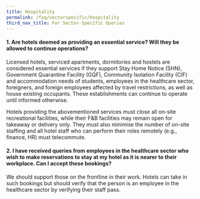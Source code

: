 ```yaml
---
title: Hospitality
permalink: /faq/sectorspecific/hospitality
third_nav_title: For Sector-Specific Queries
---
```


#### **1. Are hotels deemed as providing an essential service? Will they be allowed to continue operations?**
Licensed hotels, serviced apartments, dormitories and hostels are considered essential services if they support Stay Home Notice (SHN), Government Quarantine Facility (GQF), Community Isolation Facility (CIF) and accommodation needs of students, employees in the healthcare sector, foreigners, and foreign employees affected by travel restrictions, as well as house existing occupants. These establishments can continue to operate until informed otherwise.

Hotels providing the abovementioned services must close all on-site recreational facilities, while their F&B facilities may remain open for takeaway or delivery only. They must also minimise the number of on-site staffing and all hotel staff who can perform their roles remotely (e.g., finance, HR) must telecommute.

#### **2. I have received queries from employees in the healthcare sector who wish to make reservations to stay at my hotel as it is nearer to their workplace. Can I accept these bookings?**
We should support those on the frontline in their work. Hotels can take in such bookings but should verify that the person is an employee in the healthcare sector by verifying their staff pass.
